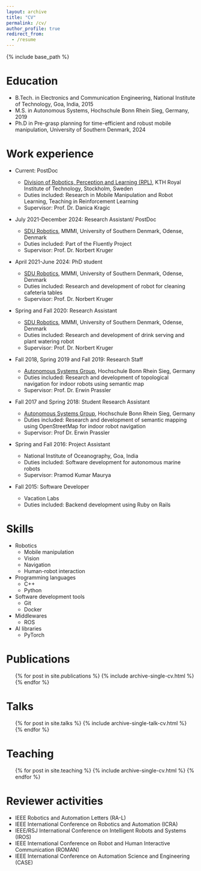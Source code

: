 ```yaml
---
layout: archive
title: "CV"
permalink: /cv/
author_profile: true
redirect_from:
  - /resume
---
```


{% include base_path %}

Education
======
* B.Tech. in Electronics and Communication Engineering, National Institute of Technology, Goa, India, 2015
* M.S. in Autonomous Systems, Hochschule Bonn Rhein Sieg, Germany, 2019
* Ph.D in Pre-grasp planning for time-efficient and robust mobile manipulation, University of Southern Denmark, 2024

Work experience
======
* Current: PostDoc
  * [Division of Robotics, Perception and Learning (RPL)](https://www.kth.se/is/rpl), KTH Royal Institute of Technology, Stockholm, Sweden
  * Duties included: Research in Mobile Manipulation and Robot Learning, Teaching in Reinforcement Learning
  * Supervisor: Prof. Dr. Danica Kragic

* July 2021-December 2024: Research Assistant/ PostDoc
  * [SDU Robotics](https://www.sdu.dk/en/forskning/sdurobotics), MMMI, University of Southern Denmark, Odense, Denmark
  * Duties included: Part of the Fluently Project
  * Supervisor: Prof. Dr. Norbert Kruger

* April 2021-June 2024: PhD student
  * [SDU Robotics](https://www.sdu.dk/en/forskning/sdurobotics), MMMI, University of Southern Denmark, Odense, Denmark
  * Duties included: Research and development of robot for cleaning cafeteria tables
  * Supervisor: Prof. Dr. Norbert Kruger

* Spring and Fall 2020: Research Assistant
  * [SDU Robotics](https://www.sdu.dk/en/forskning/sdurobotics), MMMI, University of Southern Denmark, Odense, Denmark
  * Duties included: Research and development of drink serving and plant watering robot
  * Supervisor: Prof. Dr. Norbert Kruger

* Fall 2018, Spring 2019 and Fall 2019: Research Staff
  * [Autonomous Systems Group](https://a2s-institute.de/), Hochschule Bonn Rhein Sieg, Germany
  * Duties included: Research and development of topological navigation for indoor robots using semantic map
  * Supervisor: Prof. Dr. Erwin Prassler

* Fall 2017 and Spring 2018: Student Research Assistant
  * [Autonomous Systems Group](https://a2s-institute.de/), Hochschule Bonn Rhein Sieg, Germany
  * Duties included: Research and development of semantic mapping using OpenStreetMap for indoor robot navigation
  * Supervisor: Prof Dr. Erwin Prassler

* Spring and Fall 2016: Project Assistant
  * National Institute of Oceanography, Goa, India
  * Duties included: Software development for autonomous marine robots
  * Supervisor: Pramod Kumar Maurya

* Fall 2015: Software Developer
  * Vacation Labs
  * Duties included: Backend development using Ruby on Rails
<!--   * Supervisor: Saurabh Nanda -->


  
Skills
======
* Robotics
  * Mobile manipulation
  * Vision
  * Navigation
  * Human-robot interaction
* Programming languages
  * C++
  * Python
* Software development tools
  * Git
  * Docker
* Middlewares
  * ROS
* AI libraries
  * PyTorch

Publications
======
  <ul>{% for post in site.publications %}
    {% include archive-single-cv.html %}
  {% endfor %}</ul>
  
Talks
======
  <ul>{% for post in site.talks %}
    {% include archive-single-talk-cv.html %}
  {% endfor %}</ul>
  
Teaching
======
  <ul>{% for post in site.teaching %}
    {% include archive-single-cv.html %}
  {% endfor %}</ul>

  
Reviewer activities
======
* IEEE Robotics and Automation Letters (RA-L)
* IEEE International Conference on Robotics and Automation (ICRA)
* IEEE/RSJ International Conference on Intelligent Robots and Systems (IROS)
* IEEE International Conference on Robot and Human Interactive Communication (ROMAN)
* IEEE International Conference on Automation Science and Engineering (CASE)
